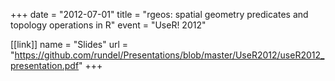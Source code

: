 +++
date = "2012-07-01"
title = "rgeos: spatial geometry predicates and topology operations in R"
event = "UseR! 2012"

[[link]]
name = "Slides"
url = "https://github.com/rundel/Presentations/blob/master/UseR2012/useR2012_presentation.pdf"
+++
